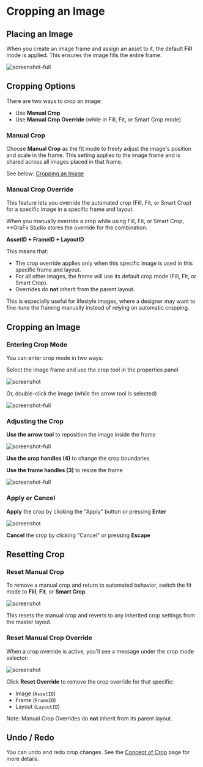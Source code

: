 # Cropping an Image

## Placing an Image

When you create an image frame and assign an asset to it, the default **Fill** mode is applied. This ensures the image fills the entire frame.

![screenshot-full](crop01.png)

## Cropping Options

There are two ways to crop an image:

- Use **Manual Crop**
- Use **Manual Crop Override** (while in Fill, Fit, or Smart Crop mode)

### Manual Crop

Choose **Manual Crop** as the fit mode to freely adjust the image's position and scale in the frame. This setting applies to the image frame and is shared across all images placed in that frame.

See below: [Cropping an Image](#cropping-an-image_1)

### Manual Crop Override

This feature lets you override the automated crop (Fill, Fit, or Smart Crop) for a specific image in a specific frame and layout.

When you manually override a crop while using Fill, Fit, or Smart Crop, **GraFx Studio stores the override for the combination:

**AssetID + FrameID + LayoutID**

This means that:  

- The crop override applies only when this specific image is used in this specific frame and layout.
- For all other images, the frame will use its default crop mode (Fill, Fit, or Smart Crop).
- Overrides do **not** inherit from the parent layout.

This is especially useful for lifestyle images, where a designer may want to fine-tune the framing manually instead of relying on automatic cropping.

## Cropping an Image

### Entering Crop Mode

You can enter crop mode in two ways:

Select the image frame and use the crop tool in the properties panel  

![screenshot](crop03.png)

Or, double-click the image (while the arrow tool is selected)  

![screenshot-full](crop04.png)

### Adjusting the Crop

**Use the arrow tool** to reposition the image inside the frame  

![screenshot-full](crop05.png)

**Use the crop handles (4)** to change the crop boundaries  

**Use the frame handles (3)** to resize the frame  

![screenshot-full](crop08.png)

### Apply or Cancel

**Apply** the crop by clicking the "Apply" button or pressing **Enter**  

![screenshot](crop09.png)

**Cancel** the crop by clicking "Cancel" or pressing **Escape**

## Resetting Crop

### Reset Manual Crop

To remove a manual crop and return to automated behavior, switch the fit mode to **Fill**, **Fit**, or **Smart Crop**.

![screenshot](crop10.png)

This resets the manual crop and reverts to any inherited crop settings from the master layout.

### Reset Manual Crop Override

When a crop override is active, you'll see a message under the crop mode selector:

![screenshot](crop11.png)

Click **Reset Override** to remove the crop override for that specific:

- Image (`AssetID`)
- Frame (`FrameID`)
- Layout (`LayoutID`)

Note: Manual Crop Overrides do **not** inherit from its parent layout.

## Undo / Redo

You can undo and redo crop changes. See the [Concept of Crop](/GraFx-Studio/concepts/crop/#undo) page for more details.
